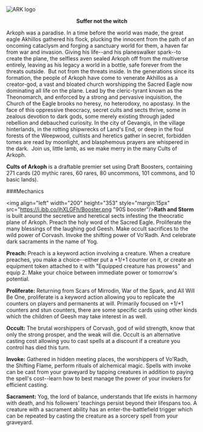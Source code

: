 ![ARK logo](%logo% "Cults of Arkoph")


**<p style="text-align: center;">Suffer not the witch</p>**

Arkoph was a paradise. In a time before the world was made, the great eagle Akhillos gathered his flock, plucking the innocent from the path of an oncoming cataclysm and forging a sanctuary world for them, a haven far from war and invasion. Giving his life--and his planeswalker spark--to create the plane, the selfless aven sealed Arkoph off from the multiverse entirely, leaving as his legacy a world in a bottle, safe forever from the threats outside.
​
But not from the threats inside. In the generations since its formation, the people of Arkoph have come to venerate Akhillos as a creator-god, a vast and bloated church worshipping the Sacred Eagle now dominating all life on the plane. Lead by the cleric-tyrant known as the Theonomarch, and enforced by a strong and pervasive inquisition, the Church of the Eagle brooks no heresy, no heterodoxy, no apostasy. In the face of this oppressive theocracy, secret cults and sects thrive, some in zealous devotion to dark gods, some merely existing through jaded rebellion and debauched curiosity. In the city of Gevangis, in the village hinterlands, in the rotting shipwrecks of Land's End, or deep in the foul forests of the Weepwood, cultists and heretics gather in secret, forbidden tomes are read by moonlight, and blasphemous prayers are whispered in the dark.
​
Join us, little lamb, as we make merry in the many Cults of Arkoph.

**Cults of Arkoph** is a draftable premier set using Draft Boosters, containing 271 cards (20 mythic rares, 60 rares, 80 uncommons, 101 commons, and 10 basic lands).

###Mechanics

<img align="left" width="200" height="353" style="margin:15px" src="https://i.ibb.co/jhXLGFh/Booster.png "90S booster"/>**Rath and Storm** is built around the secretive and heretical sects infesting the theocratic plane of Arkoph. Preach the holy word of the Sacred Eagle. Proliferate the many blessings of the laughing god Geesh. Make occult sacrifices to the wild power of Corvash. Invoke the shifting power of Vo'Radh. And celebrate dark sacraments in the name of Yog.

**Preach:** Preach is a keyword action involving a creature. When a creature preaches, you make a choice--either put a +1/+1 counter on it, or create an equipment token attached to it with "Equipped creature has prowess" and equip 2. Make your choice between immediate power or tomorrow's potential.

**Proliferate:** Returning from Scars of Mirrodin, War of the Spark, and All Will Be One, proliferate is a keyword action allowing you to replicate the counters on players and permanents at will. Primarily focused on +1/+1 counters and stun counters, there are some specific cards using other kinds which the children of Geesh may take interest in as well.

**Occult:** The brutal worshippers of Corvash, god of wild strength, know that only the strong prosper, and the weak will die. Occult is an alternative casting cost allowing you to cast spells at a discount if a creature you control has died this turn. 

**Invoke:** Gathered in hidden meeting places, the worshippers of Vo'Radh, the Shifting Flame, perform rituals of alchemical magic. Spells with invoke can be cast from your graveyard by tapping creatures in addition to paying the spell's cost--learn how to best manage the power of your invokers for efficient casting.

**Sacrament:** Yog, the lord of balance, understands that life exists in harmony with death, and his followers' teachings persist beyond their lifespans too. A creature with a sacrament ability has an enter-the-battlefield trigger which can be repeated by casting the creature as a sorcery spell from your graveyard.
